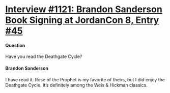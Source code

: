 # [Interview #1121: Brandon Sanderson Book Signing at JordanCon 8, Entry #45](https://www.theoryland.com/intvmain.php?i=1121#45)

#### Question

Have you read the Deathgate Cycle?

#### Brandon Sanderson

I have read it. Rose of the Prophet is my favorite of theirs, but I did enjoy the Deathgate Cycle. It’s definitely among the Weis & Hickman classics.

